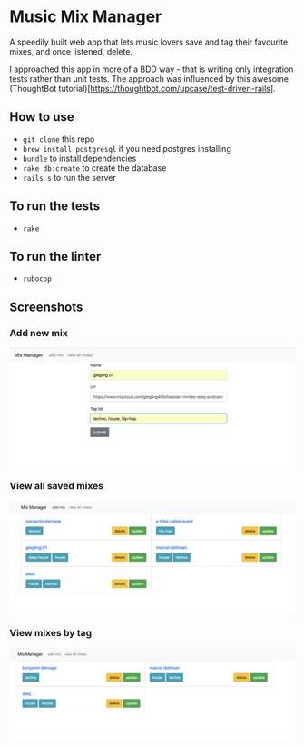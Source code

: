 # Music Mix Manager

A speedily built web app that lets music lovers save and tag their favourite mixes, and once listened, delete.

I approached this app in more of a BDD way - that is writing only integration tests rather than unit tests. The approach was influenced by this awesome (ThoughtBot tutorial)[https://thoughtbot.com/upcase/test-driven-rails].

## How to use
* `git clone` this repo
* `brew install postgresql` if you need postgres installing
* `bundle` to install dependencies
* `rake db:create` to create the database
* `rails s` to run the server

## To run the tests    
* `rake`

## To run the linter   
* `rubocop`

## Screenshots

### Add new mix
![add mix](public/add_mix.png)

### View all saved mixes
![all mixes](public/all_mixes.png)

### View mixes by tag   
![tagged mixes only](public/search_by_tag.png)
